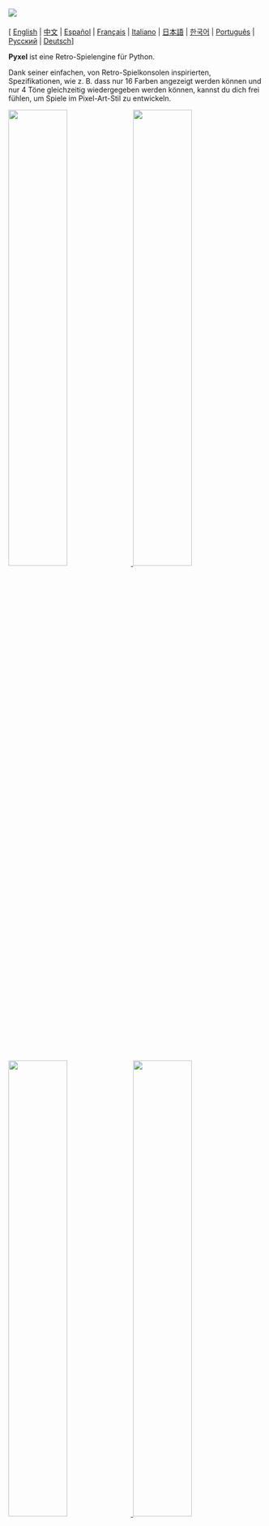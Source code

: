 # <img src="images/pyxel_logo_152x64.png">

[ [English](README.md) | [中文](README.cn.md) | [Español](README.es.md) | [Français](README.fr.md) | [Italiano](README.it.md) | [日本語](README.ja.md) | [한국어](README.ko.md) | [Português](README.pt.md) | [Русский](README.ru.md) | [Deutsch](README.de.md)]

**Pyxel** ist eine Retro-Spielengine für Python.

Dank seiner einfachen, von Retro-Spielkonsolen inspirierten, Spezifikationen, wie z. B. dass nur 16 Farben angezeigt werden können und nur 4 Töne gleichzeitig wiedergegeben werden können, kannst du dich frei fühlen, um Spiele im Pixel-Art-Stil zu entwickeln.

<a href="pyxel/examples/01_hello_pyxel.py" target="_blank">
<img src="pyxel/examples/screenshots/01_hello_pyxel.gif" width="48%">
</a>

<a href="pyxel/examples/02_jump_game.py" target="_blank">
<img src="pyxel/examples/screenshots/02_jump_game.gif" width="48%">
</a>

<a href="pyxel/examples/03_draw_api.py" target="_blank">
<img src="pyxel/examples/screenshots/03_draw_api.gif" width="48%">
</a>

<a href="pyxel/examples/04_sound_api.py" target="_blank">
<img src="pyxel/examples/screenshots/04_sound_api.gif" width="48%">
</a>

<a href="pyxel/editor/screenshots/image_tilemap_editor.gif" target="_blank">
<img src="pyxel/editor/screenshots/image_tilemap_editor.gif" width="48%">
</a>

<a href="pyxel/editor/screenshots/sound_music_editor.gif" target="_blank">
<img src="pyxel/editor/screenshots/sound_music_editor.gif" width="48%">
</a>

Die Spezifikationen der Spielkonsole und der APIs für Pyxel beziehen sich auf die großartigen [PICO-8] (https://www.lexaloffle.com/pico-8.php) und [TIC-80] (https://tic.computer/).

Pyxel ist quelloffen und kostenlos zu verwenden. Fang an, ein Retro-Spiel mit Pyxel zu entwickeln!

## Specifications

- Läuft unter Windows, Mac, und Linux
- Code schreiben mit Python3
- Festgelegte 16-Farben-Palette
- 256x256 große 3 Image Banks
- 256x256 große 8 Tilemaps
- 4 Kanäle mit 64 definierbaren Tönen
- 8 Musikspuren, die beliebige Klänge kombinieren können
- Tastatur-, Maus- und Gamepad-Eingaben
- Bild- und Toneditor

### Farbpalette

<img src="pyxel/examples/screenshots/05_color_palette.png">
<br><br>
<img src="images/pyxel_palette.png">

## Installationsanleitung

### Windows

Zuerst installiere [Python3](https://www.python.org/) (Version 3.6.8 oder höher).

Wenn du Python mit dem offiziellen Installationsprogramm installiest, **füge Python zu PATH** hinzu, indem du das Feld unten auswählst:

<img src="images/python_installer.png">

Als nächstes installiere Pyxel mit dem `pip` Befehl in der Konsole:

```sh
pip install -U pyxel
```

### Mac

Installier zunächst in der Umgebung, in der der [Homebrew](https://brew.sh/) Paketmanager installiert ist, [Python3](https://www.python.org/) (Version 3.6.8 oder höher) und die erforderlichen Pakete mit dem folgenden Befehl:

```sh
brew install python3 gcc sdl2 sdl2_image gifsicle
```

Du kannst Python3 auch auf andere Weise installieren, aber beachte, dass andere Bibliotheken installiert werden müssen.

Starte anschließend die Konsole neu und installiere Pyxel mit dem Befehl `pip3`:

```sh
pip3 install -U pyxel
```

### Linux

Installiere [Python3](https://www.python.org/) (Version 3.6.8 oder höher) und die erforderlichen Pakete für deine Distribution.

**Ubuntu:**

```sh
sudo apt install python3 python3-pip libsdl2-dev libsdl2-image-dev gifsicle
sudo -H pip3 install -U pyxel
```

### Andere Umgebungen

Um Pyxel in einer anderen Umgebung als der oben genannten zu installieren (32-Bit-Linux, Raspberry PI, etc.), folge den untenstehenden Schritten zur Erstellung:

#### Installiere die erforderlichen Tools und Pakete

- C++ build toolchain (sollte gcc und make Befehl beeinhalten)
- libsdl2-dev und libsdl2-image-dev
- [Python3](https://www.python.org/) (Version 3.6.8 oder höher) und den pip Befehl

#### Führe den folgenden Befehl in einem beliebigen Ordner aus


```sh
git clone https://github.com/kitao/pyxel.git
cd pyxel
make -C pyxel/core clean all
pip3 install .
```

### Installiere Beispiele

Nach der Installation von Pyxel kannst du die Beispiele von Pyxel mit dem folgenden Befehl in das aktuelle Verzeichnis kopieren:

```sh
install_pyxel_examples
```

Die zu kopierenden Beispiele lauten wie folgt:

- [01_hello_pyxel.py](pyxel/examples/01_hello_pyxel.py) - Einfaches Fenster
- [02_jump_game.py](pyxel/examples/02_jump_game.py) - Spring Spiel mit Pyxel-Ressource-Datei
- [03_draw_api.py](pyxel/examples/03_draw_api.py) - Demonstration der Zeichen-API
- [04_sound_api.py](pyxel/examples/04_sound_api.py) - Demonstration der Sound-API
- [05_color_palette.py](pyxel/examples/05_color_palette.py) - Farbpalleten Liste
- [06_click_game.py](pyxel/examples/06_click_game.py) - Maus-Klick-Spiel
- [07_snake.py](pyxel/examples/07_snake.py) - Snake mit BGM
- [08_triangle_api.py](pyxel/examples/08_triangle_api.py) - Demonstration der Dreiecks-API
- [09_shooter.py](pyxel/examples/09_shooter.py) - Shoot'em up with Displayübergängen

Die Beispiele können wie normaler Python-Code ausgeführt werden:

**Windows:**

```sh
cd pyxel_examples
python 01_hello_pyxel.py
```

**Mac / Linux:**

```sh
cd pyxel_examples
python3 01_hello_pyxel.py
```

## Verwendung

### Eine Pyxel-Anwendung erstellen

Nachdem du das Pyxel-Modul in deinen Python-Code importiert hast, lege zunächst die Fenstergröße mit der Funktion `init` fest und starte dann die Pyxel-Anwendung mit der Funktion `run`.

```python
import pyxel

pyxel.init(160, 120)

def update():
    if pyxel.btnp(pyxel.KEY_Q):
        pyxel.quit()

def draw():
    pyxel.cls(0)
    pyxel.rect(10, 10, 20, 20, 11)

pyxel.run(update, draw)
```

Die Argumente der Funktion `run` sind die `update` Funktion, um jedes Bild zu aktualisieren, und die Funktion `draw`, um den Bildschirm bei Bedarf zu zeichnen.

In einer tatsächlichen Anwendung ist es empfehlenswert, den Pyxel-Code in eine Klasse zu verpacken, wie unten dargestellt:

```python
import pyxel

class App:
    def __init__(self):
        pyxel.init(160, 120)
        self.x = 0
        pyxel.run(self.update, self.draw)

    def update(self):
        self.x = (self.x + 1) % pyxel.width

    def draw(self):
        pyxel.cls(0)
        pyxel.rect(self.x, 0, 8, 8, 9)

App()
```

Es ist auch möglich, leichten Code mit den Funktionen `show` und `flip` zu schreiben, um einfache Grafiken und Animationen zu zeichnen.

Die Funktion `show` zeigt den Bildschirm und wartet, bis die Taste `ESC` gedrückt wird.

```python
import pyxel

pyxel.init(120, 120)
pyxel.cls(1)
pyxel.circb(60, 60, 40, 7)
pyxel.show()
```

Die `flip` Funktion zeichnet das Fenster einmal neu

```python
import pyxel

pyxel.init(120, 80)

while True:
    pyxel.cls(3)
    pyxel.rectb(pyxel.frame_count % 160 - 40, 20, 40, 40, 7)
    pyxel.flip()
```

### Spezialeingaben

Die folgenden Spezialeingaben können eingegeben werden, während eine Pyxel-Anwendung läuft:

- `Esc`<br>
Schließt die Anwendung
- `Alt(Option)+1`<br>
Speichert einen Screenshot zum Desktop
- `Alt(Option)+2`<br>
Setzt die Startzeit für die Aufnahme des Bildschirmaufzeichnung zurück
- `Alt(Option)+3`<br>
Speichert die Bildschirmaufzeichnung (gif) zum Desktop (bis zu 30 Sekunden)
- `Alt(Option)+0`<br>
Umschalten des Leistungsmonitors (fps, Updatezeit und Framezeit)
- `Alt(Option)+Enter`<br>
Fullscreen umschalten

### Wie man eine Ressource erstellt

Mit dem beigefügten Pyxel-Editor können Bilder und Töne erstellt werden, die in einer Pyxel-Anwendung verwendet werden.

Der Pyxel Editor startet mit dem folgenden Befehl:

```sh
pyxeleditor [pyxel_resource_file]
```

Wenn die angegebene Pyxel-Datei (.pyxres) existiert, wird die Datei geladen, wenn nicht, wird eine neue Datei mit dem angegebenen Namen erstellt. Wenn die Datei nicht angegeben wird, lautet der Name my_resource.pyxres.

Nach dem Start des Pyxel Editors kannst du die Datei ändern, indem du per Drag and Drop eine andere hinzufügst. Wenn du ``Ctrl``(``Cmd``) hälst, während du das tust, wird nur der Ressourcentyp (Bild/Kachelkarte/Sound/Musik) geladen, der gerade bearbeitet wird. Damit kannst du mehrere Datein zu einer kombinieren.

Die erstellte Datei kann mit der ``load`` function geladen werden.

Der Pyxel Editor hat die folgenden Bearbeitungsmodi

**Bildeditor:**

Der Modus zum Editieren von Image Banks.

<img src="pyxel/editor/screenshots/image_editor.gif">

Per Drag and Drop lässt sich eine png Datei in der Image Bank öffnen.

**Tilemap-Editor:**

Der Modus zum editieren von Tilemaps in welcher Bilder aus der Image Bank in einem tile pattern arrangiert sind.

<img src="pyxel/editor/screenshots/tilemap_editor.gif">

**Sound-Editor:**

Der Modus um Geräusche zu editieren.

<img src="pyxel/editor/screenshots/sound_editor.gif">

**Musik-Editor:**

Der Modus um Sounds in Wiedergabereihenfolge zu Musik zusammenzufügen.

<img src="pyxel/editor/screenshots/music_editor.gif">

### Andere Methoden der Ressourcenerstellung

Pyxel-Bilder und Tilemaps können auch auf folgendem Weg erstellt werden:

- Erstelle eine Bild aus einer Liste von Strings mit der Funktion `Image.set` oder `Tilemap.set`
- Lade eine png-Datei in die Pyxel-Palette mit der Funktion `Image.load`

Pyxel Sounds lassen sich auf folgendermaßen erstellen:

- Erstelle Sounds aus Strings mit der `Sound.set` oder `Music.set` Funktion

Bitte lesen Sie die API-Referenz für die Verwendung dieser Funktionen.

### Eine Stand-Alone Executable erstellen

Mit dem Pyxel Packager können Executables erstellt werden, die ohne eine Python-Installation ausgeführt werden können.

Um eine Stand-alone Executable in einer Umgebung, in der der [PyInstaller](https://www.pyinstaller.org/) läuft, zu erstellen, gib die Python-Datei an, die beim Programmstart ausgeführt werden soll, mit dem `pyxelpackager` Befehl wie folgt an: 

```sh
pyxelpackager python_file
```

Anschließend hast du eine Stand-alone Executable in dem `dist` Ordner.

Wenn Ressourcen wie .pyxres- oder .png-Datein benötigt werden, kopiere sie in den `assets` Ordner.

Es ist auch möglich ein Icon mit dem Befehl ``-i icon_file`` anzugeben.

## API-Referenz

### System

- `width`, `height`<br>
Die Breite und Höhe des Fensters

- `frame_count`<br>
Die Anzahl der bereits gezeigten Bilder

- `init(width, height, [caption], [scale], [palette], [fps], [quit_key], [fullscreen])`<br>
Initialisiert die Pyxel-Anwendung mit der Fenstergröße (`width`, `height`). Die maximale Fensterbreite ist 256<br>
Außerdem kannst du den Titel mit `caption`, die Displaygröße mit `scale`, Die Palletenfarbe mit `palette`, Bildwiederholrate mit `fps`, die Taste zum Beenden mit `quit_key` und ob in den Fullscreen gestartet werden soll mit `fullscreen` ändern. `palette` ist eine Liste von 16 Elementen einer 24-Bit-Farbe.<br>
z.B. `pyxel.init(160, 120, caption="Pyxel with PICO-8 palette", palette=[0x000000, 0x1D2B53, 0x7E2553, 0x008751, 0xAB5236, 0x5F574F, 0xC2C3C7, 0xFFF1E8, 0xFF004D, 0xFFA300, 0xFFEC27, 0x00E436, 0x29ADFF, 0x83769C, 0xFF77A8, 0xFFCCAA], quit_key=pyxel.KEY_NONE, fullscreen=True)`

- `run(update, draw)`<br>
Startet die Pyxel-Anwendung und rufe die `update` Funktion für die Berechnungen zwischen den Bildern und der `draw` Funktion um ein neues Bild anzuzeigen

- `quit()`<br>
Beendet die Pyxel-Anwendung nach dem aktuellen Frame

- `flip()`<br>
Erzwingt ein neues Bild (nicht in normaler Anwendung nutzen)

- `show()`<br>
Ein Bild zeichnen und für immer warten (nicht in normaler Anwendung nutzen)

### Ressource

- `save(filename)`<br>
Speichern Sie die Ressourcendatei (.pyxres) in das Verzeichnis des auszuführenden Skripts

- `load(filename, [image], [tilemap], [sound], [music])`<br>
Lade die Ressourcendatei (.pyxres) aus dem Verzeichnis des auszuführenden Skripts. Falls ``False`` für den Ressourcentypen angegeben ist (image/tilemap/sound/music), wird die Ressource nicht geladen

### Eingabe
- `mouse_x`, `mouse_y`<br>
Die aktuelle Position der Maus

- `mouse_wheel`<br>
Der aktuelle Wert des Scrollrads

- `btn(key)`<br>
Return `True` falls `key` gedrückt ist, sonst return `False` ([key definition list](pyxel/__init__.py))

- `btnp(key, [hold], [period])`<br>
Return `True` falls `key` gedrückt ist, sonst return `False`. Wenn `hold` und `period` angegeben sind, wird `True` am `period` Bildintervall returned, falls `key` für mehr als `hold` Frames gedrückt ist

- `btnr(key)`<br>
Return `True` falls `key` in dem Frame losgelassen wird, sonst return `False`

- `mouse(visible)`<br>
Falls `visible`  `True` ist, zeige den Mauscursor. Falls `False`, verstecke ihn. Obwohl man den Cursor dann nicht sehen kann, wird seine Position geupdated

### Grafiken

- `image(img, [system])`<br>
Bediene die Image Bank `img`(0-2) (siehe die Image class). Falls `system` `True` ist, kannst du auf die Image Bank für das System zugreifen. 3 steht für die Schriftart und den Ressourceneditor. 4 steht für das Fenster<br>
e.g. `pyxel.image(0).load(0, 0, "title.png")`

- `tilemap(tm)`<br>
Bediene die Tilemap `tm`(0-7) (siehe die Tilemap class)

- `clip(x, y, w, h)`<br>
Setze den Bildausschnitt von (`x`, `y`) zu Breite `w` und Höhe `h`. Setze den Bildausschnitt zurück zum Follbild mit `clip()`

- `pal(col1, col2)`<br>
Ersetze Farbe `col1` mit `col2` beim zeichnen. Mit `pal()` lässt sich die Pallete auf die initiale zurücksetzen

- `cls(col)`<br>
Das Fenster mit der Farbe `col` füllen

- `pget(x, y)`<br>
Erhalte den Pixel an der Position (`x`, `y`).

- `pset(x, y, col)`<br>
Zeichne einen Pixel der Farbe `col` an der Position (`x`, `y`)

- `line(x1, y1, x2, y2, col)`<br>
Zeichne eine Linie der Farbe `col` von (`x1`, `y1`) bis (`x2`, `y2`)

- `rect(x, y, w, h, col)`<br>
Zeichne ein Rechteck der Breite `w`, Höhe `h` und Farbe `col` ausgehend von (`x`, `y`)

- `rectb(x, y, w, h, col)`<br>
Zeichne die Umrisse eines Rechtecks der Breite `w`, Höhe `h` und Farbe `col` ausgehend von (`x`, `y`)

- `circ(x, y, r, col)`<br>
Zeichne einen Kreis mit dem Radius `r` und Farbe `col` an der Stelle (`x`, `y`)

- `circb(x, y, r, col)`<br>
Zeichne die Umrisse eines Kreises mit dem Radius `r` und Farbe `col` an der Stelle (`x`, `y`)

- `tri(x1, y1, x2, y2, x3, y3, col)`<br>
Zeichne ein Dreieck mit den Scheitelpunkten (`x1`, `y1`), (`x2`, `y2`), (`x3`, `y3`) und Farbe `col`

- `trib(x1, y1, x2, y2, x3, y3, col)`<br>
Zeichne die Umrisse eines Dreiecks mit den Scheitelpunkten (`x1`, `y1`), (`x2`, `y2`), (`x3`, `y3`) und Farbe `col`

- `blt(x, y, img, u, v, w, h, [colkey])`<br>
Kopiere eine Region der Größe (`w`, `h`) von (`u`, `v`) des Image Banks `img`(0-2) zur Position (`x`, `y`). Falls `w` und/oder `h` negativ ist, wird der Ausschnitt horizontal und/oder vertical gespiegelt. Falls `colkey` angegeben ist, wird der Auschnitt als transparentes Farbe behandelt

<img src="images/image_bank_mechanism.png">

- `bltm(x, y, tm, u, v, w, h, [colkey])`<br>
Zeichne die Tilemap `tm`(0-7) zur Position (`x`, `y`) entsprechend der Tile-Information der Größe (`w`, `h`) ausgehend von (`u`, `v`). Falls `colkey` angegeben ist, wird der Auschnitt als transparentes Farbe behandelt. Ein Tile der Tilemap wird mit der Größe 8x8 gemalt und falls die Tile-Nummer 0 ist, bezeichnet es die Region (0, 0)-(7, 7) der Image Bank, falls 1, (8, 0)-(15, 0) sind angegeben

<img src="images/tilemap_mechanism.png">

- `text(x, y, s, col)`<br>
Zeichne einen String `s` der Farbe `col` bei (`x`, `y`)

### Audio

- `sound(snd, [system])`<br>
Bediene den Ton `snd`(0-63) (siehe die Sound class). Falls `system` `True` ist, kann auf den Ton 64 für das System zugegriffen werden<br>
z.B. `pyxel.sound(0).speed = 60`

- `music(msc)`<br>
Bediene die Musik `msc`(0-7) (siehe die Music class)

- `play_pos(ch)`<br>
Erhalte die Sound-Playback-Position des Kanals `ch`. Die 100's und 1000's zeigen die Soundnummer und die 1's und 10's zeigen die Notennummer. Wenn playback gestoppt ist, return `-1`

- `play(ch, snd, loop=False)`<br>
Spiele den Ton `snd`(0-63) auf Kanal `ch`(0-3). Spiele in gegebener Reihenfolge, wenn `snd` eine Liste ist

- `playm(msc, loop=False)`<br>
Spiele die Muisk `msc`(0-7)

- `stop([ch])`<br>
Stoppe das Abspielen auf allen Kanälen. Falls `ch`(0-3) angegeben ist, stoppe den dazugehörigen Kanal

### Image Klasse

- `width`, `height`<br>
Die Breite und Höhe des Bildes

- `data`<br>
Die Daten des Bildes (256x256 zweidimensionale list)

- `get(x, y)`<br>
Erhalte die Daten des Bildes an der Position (`x`, `y`)

- `set(x, y, data)`<br>
Setze die Daten des Bildes bei (`x`, `y`) auf einen Wert oder eine list an Strings<br>
z.B. `pyxel.image(0).set(10, 10, ["1234", "5678", "9abc", "defg"])`

- `load(x, y, filename)`<br>
Lade das Bild aus dem Ausführungsverzeichnis bei (`x`, `y`)

- `copy(x, y, img, u, v, w, h)`<br>
Kopiere die Region der Größe (`w`, `h`) ausgehend von (`u`, `v`) von der Image Bank `img`(0-2) zu (`x`, `y`)

### Tilemap Klasse

- `width`, `height`<br>
Die Breite und Höhe der Tilemap

- `data`<br>
Die Datein der Tilemap (256x256 zweidimensionale list)

- `refimg`<br>
Die, von der Tilemap referenzierte Image Bank

- `get(x, y)`<br>
Erhalte die Daten der Tilemap bei (`x`, `y`)

- `set(x, y, data)`<br>
Setze die Daten der Tilemap bei (`x`, `y`) auf einen Wert oder eine list an Strings.<br>
z.B. `pyxel.tilemap(0).set(0, 0, ["000102", "202122", "a0a1a2", "b0b1b2"])`

- `copy(x, y, tm, u, v, w, h)`<br>
Kopiere die Region der Größe (`w`, `h`) von (`u`, `v`) der Tilemap `tm`(0-7) zu (`x`, `y`)

### Sound Klasse

- `note`<br>
Liste von Noten(0-127) (33 = 'A2' = 440Hz)

- `tone`<br>
Liste von Tönen(0:Triangle / 1:Square / 2:Pulse / 3:Noise)

- `volume`<br>
Liste der Lautstärke(0-7)

- `effect`<br>
Liste der Soundeffekte(0:None / 1:Slide / 2:Vibrato / 3:FadeOut)

- `speed`<br>
Die Länge einer Note(120 = 1 second per tone)

- `set(note, tone, volume, effect, speed)`<br>
Setze eine Note, Ton, Lautstärke und Effekt mit einem String. Fallse der Ton, die Lautstärke und Effektlänge kürzer sind als die Note, wird es vom Beginn an wiederholt

- `set_note(note)`<br>
Setze die Note mit einem String aus 'CDEFGAB'+'#-'+'0123' oder 'R'. Groß-Klein-Schreibung und Leerzeichen werden ignoriert<br>
z.B. `pyxel.sound(0).set_note("G2B-2D3R RF3F3F3")`

- `set_tone(tone)`<br>
Setze die Note mit einem String aus 'TSPN'. Groß-Klein-Schreibung und Leerzeichen werden ignoriert<br>
z.B. `pyxel.sound(0).set_tone("TTSS PPPN")`

- `set_volume(volume)`<br>
Setze die Lautstärke mit einem String aus '01234567'. Groß-Klein-Schreibung und Leerzeichen werden ignoriert<br>
z.B. `pyxel.sound(0).set_volume("7777 7531")`

- `set_effect(effect)`<br>
Setze den Effekt mit einem String aus 'NSVF'. Groß-Klein-Schreibung und Leerzeichen werden ignoriert<br>
z.B. `pyxel.sound(0).set_effect("NFNF NVVS")`

### Music Klasse

- `ch0`<br>
Liste der Töne (0-63), die auf Kanal 0 abgespielt werden. Wenn eine leere Liste angegeben wird, wird der Kanal nicht für die Wiedergabe verwendet.

- `ch1`<br>
Liste der Töne (0-63), die auf Kanal 1 abgespielt werden. Wenn eine leere Liste angegeben wird, wird der Kanal nicht für die Wiedergabe verwendet.

- `ch2`<br>
Liste der Töne (0-63), die auf Kanal 2 abgespielt werden. Wenn eine leere Liste angegeben wird, wird der Kanal nicht für die Wiedergabe verwendet.

- `ch3`<br>
Liste der Töne (0-63), die auf Kanal 3 abgespielt werden. Wenn eine leere Liste angegeben wird, wird der Kanal nicht für die Wiedergabe verwendet.

- `set(ch0, ch1, ch2, ch3)`<br>
Setzt die Liste der Töne (0-63) aller Kanäle. Wenn eine leere Liste angegeben wird, wird dieser Kanal nicht für die Wiedergabe verwendet<br>
z.B. `pyxel.music(0).set([0, 1], [2, 3], [4], [])`

- `set_ch0(data)`<br>
Setze die Liste der Töne(0-63) von Kanal 0

- `set_ch1(data)`<br>
Setze die Liste der Töne(0-63) von Kanal 1

- `set_ch2(data)`<br>
Setze die Liste der Töne(0-63) von Kanal 2

- `set_ch3(data)`<br>
Setze die Liste der Töne(0-63) von Kanal 2

## Wie du beitragen kannst

### Erstelle ein Issue

Nutze den [issue tracker] (https://github.com/kitao/pyxel/issues), um Fehlerberichte und Funktions-/Erweiterungswünsche einzureichen.
Bevor du ein neues Problem einreichst, durchsuche den Issue Tracker, um sicherzustellen, dass es kein ähnliches offenes Problem gibt.

Wenn Sie einen Bericht einreichen, wählen Sie die entsprechende Vorlage [von hier](https://github.com/kitao/pyxel/issues/new/choose).

### Manuelles Testen

Jeder, der den Code manuell testet und Fehler oder Verbesserungsvorschläge im Issue Tracker meldet, ist herzlich willkommen!

### Einreichen einer Pull-Anfrage

Patches/Fixes werden in Form von Pull Requests (PRs) akzeptiert. Stellen Sie sicher, dass das Problem, auf das sich der Pull Request bezieht, im Issue Tracker offen ist.

Bei einem eingereichten Pull-Request wird davon ausgegangen, dass der Veröffentlichung unter der [MIT Lizenz](LICENSE) zugestimmt wird.

## Other Information

- [Wiki](https://github.com/kitao/pyxel/wiki)
- [Subreddit](https://www.reddit.com/r/pyxel/)
- [Discord Server (English)](https://discord.gg/FC7kUZJ)
- [Discord Server (Japanisch - 日本語版)](https://discord.gg/qHA5BCS)

## License

Pyxel steht unter der [MIT Lizenz](http://en.wikipedia.org/wiki/MIT_License). Sie kann innerhalb proprietärer Software wiederverwendet werden, vorausgesetzt, dass alle Kopien der lizenzierten Software eine Kopie der MIT-Lizenzbedingungen und des Copyright-Vermerks enthalten.

Pyxel nutzt folgende Software:

- [SDL2](https://www.libsdl.org/)
- [miniz-cpp](https://github.com/tfussell/miniz-cpp)
- [Gifsicle](https://www.lcdf.org/gifsicle/)
